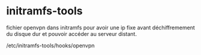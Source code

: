 # initramfs-tools

fichier openvpn dans initramfs pour avoir une ip fixe avant déchiffremement du disque dur et pouvoir accéder au serveur distant.

/etc/initramfs-tools/hooks/openvpn
